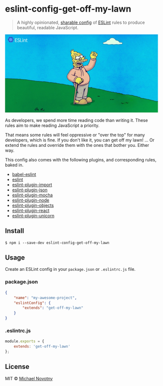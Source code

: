 # eslint-config-get-off-my-lawn

> A highly opinionated, [sharable config](http://eslint.org/docs/developer-guide/shareable-configs.html) of [ESLint](http://eslint.org) rules to produce beautiful, readable JavaScript.

![eslint-config-get-off-my-lawn](assets/logo.jpg)

As developers, we spend more time reading code than writing it. These rules aim to make reading JavaScript a priority.

That means some rules will feel oppressive or "over the top" for many developers, which is fine. If you don't like it, you can get off my lawn! ... Or extend the rules and override them with the ones that bother you. Either way.

This config also comes with the following plugins, and corresponding rules, baked in.

* [babel-eslint](https://www.npmjs.com/package/babel-eslint)
* [eslint](https://www.npmjs.com/package/eslint)
* [eslint-plugin-import](https://www.npmjs.com/package/eslint-plugin-import)
* [eslint-plugin-json](https://www.npmjs.com/package/eslint-plugin-json)
* [eslint-plugin-mocha](https://www.npmjs.com/package/eslint-plugin-mocha)
* [eslint-plugin-node](https://www.npmjs.com/package/eslint-plugin-node)
* [eslint-plugin-objects](https://www.npmjs.com/package/eslint-plugin-objects)
* [eslint-plugin-react](https://www.npmjs.com/package/eslint-plugin-react)
* [eslint-plugin-unicorn](https://www.npmjs.com/package/eslint-plugin-unicorn)

## Install

```
$ npm i --save-dev eslint-config-get-off-my-lawn
```

## Usage

Create an ESLint config in your `package.json` or `.eslintrc.js` file.

### package.json

```json
{
	"name": "my-awesome-project",
	"eslintConfig": {
		"extends": "get-off-my-lawn"
	}
}
```

### .eslintrc.js

```js
module.exports = {
    extends: 'get-off-my-lawn'
};
```

## License

MIT © [Michael Novotny](http://manovotny.com)
